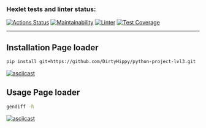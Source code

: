 ### Hexlet tests and linter status:
[![Actions Status](https://github.com/DirtyHippy/python-project-lvl3/workflows/hexlet-check/badge.svg)](https://github.com/DirtyHippy/python-project-lvl3/actions)
[![Maintainability](https://api.codeclimate.com/v1/badges/10c6adb656ae4e6e8f1d/maintainability)](https://codeclimate.com/github/DirtyHippy/python-project-lvl3/maintainability)
[![Linter](https://github.com/DirtyHippy/python-project-lvl3/workflows/linter/badge.svg)](https://github.com/DirtyHippy/python-project-lvl3/actions)
[![Test Coverage](https://api.codeclimate.com/v1/badges/10c6adb656ae4e6e8f1d/test_coverage)](https://codeclimate.com/github/DirtyHippy/python-project-lvl3/test_coverage)

---

## Installation Page loader
```bash 
pip install git+https://github.com/DirtyHippy/python-project-lvl3.git
```
[![asciicast](https://asciinema.org/a/Ih7jeaHGhZVJt7SiVshnUvlSl.svg)](https://asciinema.org/a/Ih7jeaHGhZVJt7SiVshnUvlSl)

## Usage Page loader
```bash 
gendiff -h
```
[![asciicast](https://asciinema.org/a/s6HmeNCm2nPRhEkHuKH32xVks.svg)](https://asciinema.org/a/s6HmeNCm2nPRhEkHuKH32xVks)